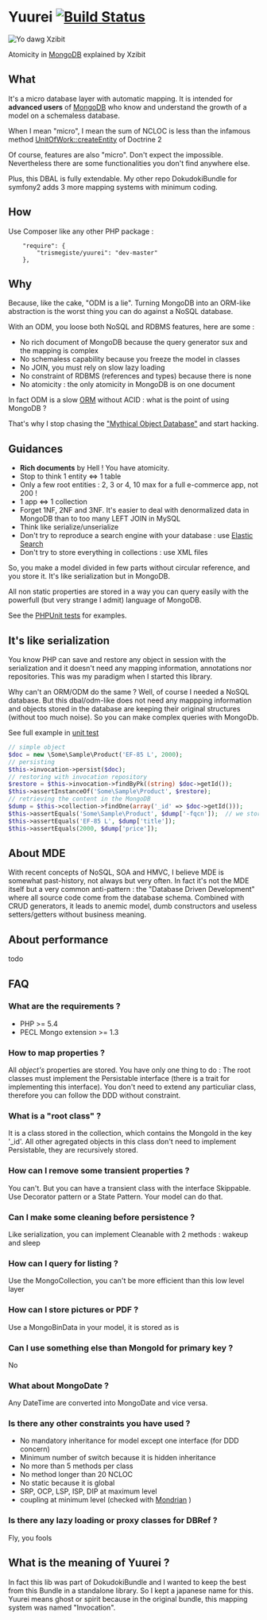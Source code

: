 # Yuurei [![Build Status](https://travis-ci.org/Trismegiste/Yuurei.png?branch=master)](https://travis-ci.org/Trismegiste/Yuurei)

![Yo dawg Xzibit](./Resources/doc/img/atomicity.jpg)

Atomicity in [MongoDB][*2] explained by Xzibit

## What

It's a micro database layer with automatic mapping.
It is intended for **advanced users** of [MongoDB][*2]
who know and understand the growth of a model on a schemaless database.

When I mean "micro", I mean the sum of NCLOC is less than the infamous
method [UnitOfWork::createEntity][*1] of Doctrine 2

Of course, features are also "micro". Don't expect the impossible. Nevertheless
there are some functionalities you don't find anywhere else.

Plus, this DBAL is fully extendable. My other repo DokudokiBundle for symfony2
adds 3 more mapping systems with minimum coding.

## How

Use Composer like any other PHP package :

```
    "require": {
        "trismegiste/yuurei": "dev-master"
    },
```

## Why

Because, like the cake, "ODM is a lie". Turning MongoDB into an ORM-like
abstraction is the worst thing you can do against a NoSQL database.

With an ODM, you loose both NoSQL and RDBMS features, here are some :

 * No rich document of MongoDB because the query generator sux and the mapping is complex
 * No schemaless capability because you freeze the model in classes
 * No JOIN, you must rely on slow lazy loading
 * No constraint of RDBMS (references and types) because there is none
 * No atomicity : the only atomicity in MongoDB is on one document

In fact ODM is a slow [ORM][*5] without ACID : what is the point of using MongoDB ?

That's why I stop chasing the ["Mythical Object Database"][*3] and start hacking.

## Guidances

 * **Rich documents** by Hell ! You have atomicity.
 * Stop to think 1 entity <=> 1 table
 * Only a few root entities : 2, 3 or 4, 10 max for a full e-commerce app, not 200 !
 * 1 app <=> 1 collection
 * Forget 1NF, 2NF and 3NF. It's easier to deal with denormalized data in
   MongoDB than to too many LEFT JOIN in MySQL
 * Think like serialize/unserialize
 * Don't try to reproduce a search engine with your database : use [Elastic Search][*7]
 * Don't try to store everything in collections : use XML files

So, you make a model divided in few parts without circular reference,
and you store it. It's like serialization but in MongoDB.

All non static properties are stored in a way you can query easily with the
powerfull (but very strange I admit) language of MongoDB.

See the [PHPUnit tests][*12] for examples.

## It's like serialization

You know PHP can save and restore any object in session with the serialization
and it doesn't need any mapping information, annotations nor repositories. 
This was my paradigm when I started this library. 

Why can't an ORM/ODM
do the same ? Well, of course I needed a NoSQL database. But this dbal/odm-like
does not need any mappping information and objects stored in the database
are keeping their original structures (without too much noise). So you can
make complex queries with MongoDb.

See full example in [unit test][*14]

```php
// simple object
$doc = new \Some\Sample\Product('EF-85 L', 2000);
// persisting
$this->invocation->persist($doc);
// restoring with invocation repository
$restore = $this->invocation->findByPk((string) $doc->getId());
$this->assertInstanceOf('Some\Sample\Product', $restore);
// retrieving the content in the MongoDB
$dump = $this->collection->findOne(array('_id' => $doc->getId()));
$this->assertEquals('Some\Sample\Product', $dump['-fqcn']);  // we store the FQCN
$this->assertEquals('EF-85 L', $dump['title']);
$this->assertEquals(2000, $dump['price']);
```

## About MDE

With recent concepts of NoSQL, SOA and HMVC, I believe MDE is somewhat
past-history, not always but very often. In fact it's not the MDE itself
but a very common anti-pattern : the "Database Driven Development" where all
source code come from the database schema. Combined with CRUD generators, it
leads to anemic model, dumb constructors and useless setters/getters without
business meaning.

## About performance

todo

## FAQ

### What are the requirements ?
 * PHP >= 5.4
 * PECL Mongo extension >= 1.3

### How to map properties ?
All *object's* properties are stored. You have only one thing to do :
The root classes must implement the Persistable interface
(there is a trait for implementing this interface). You don't need to extend
any particuliar class, therefore you can follow the DDD without constraint.

### What is a "root class" ?
It is a class stored in the collection, which contains the MongoId in the key '_id'.
All other agregated objects in this class don't need to implement Persistable, they are
recursively stored.

### How can I remove some transient properties ?
You can't. But you can have a transient class with the interface Skippable.
Use Decorator pattern or a State Pattern. Your model can do that.

### Can I make some cleaning before persistence ?
Like serialization, you can implement Cleanable with 2 methods : wakeup and sleep

### How can I query for listing ?
Use the MongoCollection, you can't be more efficient than this low level layer

### How can I store pictures or PDF ?
Use a MongoBinData in your model, it is stored as is

### Can I use something else than MongoId for primary key ?
No

### What about MongoDate ?
Any DateTime are converted into MongoDate and vice versa.

### Is there any other constraints you have used ?
* No mandatory inheritance for model except one interface (for DDD concern)
* Minimum number of switch because it is hidden inheritance
* No more than 5 methods per class
* No method longer than 20 NCLOC
* No static because it is global
* SRP, OCP, LSP, ISP, DIP at maximum level
* coupling at minimum level (checked with [Mondrian][*16] )

### Is there any lazy loading or proxy classes for DBRef ?
Fly, you fools

## What is the meaning of Yuurei ?
In fact this lib was part of DokudokiBundle and I wanted to keep the best 
from this Bundle in a standalone library. So I kept
a japanese name for this. Yuurei means ghost or spirit because in the original
bundle, this mapping system was named "Invocation".

[*1]: https://github.com/doctrine/doctrine2/blob/master/lib/Doctrine/ORM/UnitOfWork.php#L2446
[*2]: http://www.mongodb.org/
[*3]: http://en.wikipedia.org/wiki/Object_database
[*4]: https://github.com/sebastianbergmann/phpunit-mock-objects/blob/1.1.1/PHPUnit/Framework/MockObject/Generator.php#L232
[*5]: http://en.wikipedia.org/wiki/Object-relational_mapping
[*7]: http://www.elasticsearch.org/
[*10]: http://en.wikipedia.org/wiki/Keep_it_simple_stupid
[*12]: https://github.com/Trismegiste/DokudokiBundle/blob/master/Tests/ReadmeExampleTest.php
[*13]: https://github.com/Trismegiste/DokudokiBundle/blob/master/Tests/ReadmeExampleTest.php#L47
[*14]: https://github.com/Trismegiste/DokudokiBundle/blob/master/Tests/ReadmeExampleTest.php#L75
[*15]: https://github.com/Trismegiste/DokudokiBundle/blob/master/Tests/ReadmeExampleTest.php#L91
[*16]: https://github.com/Trismegiste/Mondrian
